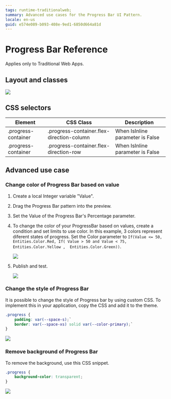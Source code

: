 ```yaml
---
tags: runtime-traditionalweb; 
summary: Advanced use cases for the Progress Bar UI Pattern.
locale: en-us
guid: e574e089-b093-408e-9ed1-6850d664a81d
---
```


# Progress Bar Reference

<div class="info" markdown="1">

Applies only to Traditional Web Apps.

</div>

## Layout and classes

![](<images/progressbar-6-diag.png?width=650>)

## CSS selectors

| **Element** |  **CSS Class** |  **Description**  |
| --- | --- | --- |
| .progress-container | .progress-container.flex-direction-column |  When IsInline parameter is False  |
| .progress-container | .progress-container.flex-direction-row |  When IsInline parameter is False  |

## Advanced use case

### Change color of Progress Bar based on value

1. Create a local Integer variable "Value".

1. Drag the Progress Bar pattern into the preview.

1. Set the Value of the Progress Bar's Percentage parameter.

1. To change the color of your ProgressBar based on values, create a condition and set limits to use color. In this example, 3 colors represent diferent states of progress. Set the Color parameter to `If(Value <= 50, Entities.Color.Red, If( Value > 50 and Value < 75,  Entities.Color.Yellow ,  Entities.Color.Green))`.

    ![](<images/progressbar-7-ss.png>)

1. Publish and test.

    ![](<images/progressbar-5.gif>)

### Change the style of Progress Bar

It is possible to change the style of Progress bar by using custom CSS. To implement this in your application, copy the CSS and add it to the theme.

```css
.progress {
    padding: var(--space-s);`
    border: var(--space-xs) solid var(--color-primary);`
}
```

![](<images/progressbar-8.png>)

### Remove background of Progress Bar

To remove the background, use this CSS snippet.

```css
.progress {
    background-color: transparent;
}
```

![](<images/progressbar-9.png>)
